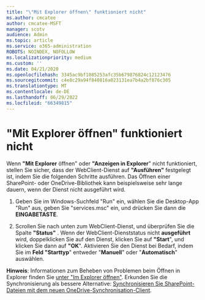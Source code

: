 ```yaml
---
title: "\"Mit Explorer öffnen\" funktioniert nicht"
ms.author: cmcatee
author: cmcatee-MSFT
manager: scotv
audience: Admin
ms.topic: article
ms.service: o365-administration
ROBOTS: NOINDEX, NOFOLLOW
ms.localizationpriority: medium
ms.custom: ''
ms.date: 04/21/2020
ms.openlocfilehash: 3345ac9bf1085253afc35b679876824c12123476
ms.sourcegitcommit: c4e8c29a94f840816a023131ea7b4a2bf876c305
ms.translationtype: MT
ms.contentlocale: de-DE
ms.lasthandoff: 06/29/2022
ms.locfileid: "66349815"
---
```

# <a name="open-with-explorer-isnt-working"></a>"Mit Explorer öffnen" funktioniert nicht

Wenn **"Mit Explorer** öffnen" oder **"Anzeigen in Explorer**" nicht funktioniert, stellen Sie sicher, dass der WebClient-Dienst auf **"Ausführen"** festgelegt ist, indem Sie die folgenden Schritte ausführen. Das Öffnen einer SharePoint- oder OneDrive-Bibliothek kann beispielsweise sehr lange dauern, wenn der Dienst nicht ausgeführt wird. 
  
1. Geben Sie im Windows-Suchfeld "Run" ein, wählen Sie die Desktop-App "Run" aus, geben Sie "services.msc" ein, und drücken Sie dann die **EINGABETASTE**.
    
2. Scrollen Sie nach unten zum WebClient-Dienst, und überprüfen Sie die Spalte **"Status"** . Wenn der WebClient-Dienststatus nicht **ausgeführt** wird, doppelklicken Sie auf den Dienst, klicken Sie auf **"Start**", und klicken Sie dann auf **"OK**". Aktivieren Sie den Dienst bei Bedarf, indem Sie im **Feld "Starttyp**" entweder "**Manuell**" oder "**Automatisch**" auswählen. 
    
**Hinweis**: Informationen zum Beheben von Problemen beim Öffnen in Explorer finden Sie [unter "Im Explorer öffnen"](https://go.microsoft.com/fwlink/?linkid=871665). Erkunden Sie die Synchronisierung als bessere Alternative: [Synchronisieren Sie SharePoint-Dateien mit dem neuen OneDrive-Synchronisation-Client](https://go.microsoft.com/fwlink/?linkid=871666). 
  

